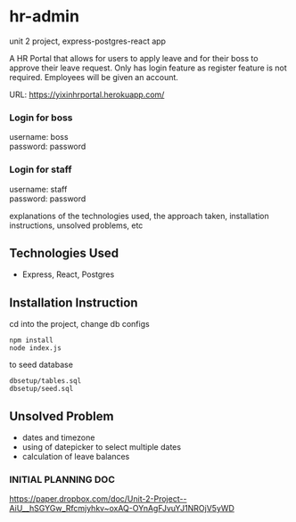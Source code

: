 # hr-admin
unit 2 project, express-postgres-react app

A HR Portal that allows for users to apply leave and for their boss to approve their leave request.
Only has login feature as register feature is not required. Employees will be given an account. 

URL: https://yixinhrportal.herokuapp.com/

### Login for boss
username: boss <br />
password: password

### Login for staff
username: staff <br />
password: password

explanations of the technologies used, the approach taken, installation instructions, unsolved problems, etc

## Technologies Used
- Express, React, Postgres

## Installation Instruction

cd into the project, change db configs

```
npm install
node index.js
````
to seed database
```
dbsetup/tables.sql
dbsetup/seed.sql
```

## Unsolved Problem 
- dates and timezone
- using of datepicker to select multiple dates
- calculation of leave balances

### INITIAL PLANNING DOC  
https://paper.dropbox.com/doc/Unit-2-Project--AiU__hSGYGw_Rfcmjyhkv~oxAQ-OYnAgFJvuYJ1NROjV5yWD
